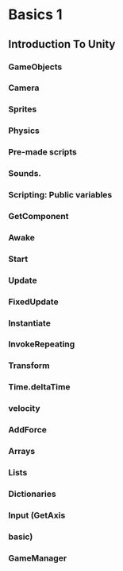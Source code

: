 # Basics 1

## Introduction To Unity
### GameObjects
### Camera
### Sprites
### Physics
### Pre-made scripts
### Sounds. 
### Scripting: Public variables
### GetComponent
### Awake
### Start
### Update
### FixedUpdate
### Instantiate
### InvokeRepeating
### Transform
### Time.deltaTime
### velocity
### AddForce
### Arrays
### Lists
### Dictionaries
### Input (GetAxis
### basic)
### GameManager